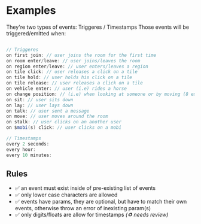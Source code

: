 # Examples

They're two types of events: Triggeres / Timestamps
Those events will be triggered/emitted when:

```cs

// Triggeres
on first join: // user joins the room for the first time
on room enter/leave: // user joins/leaves the room
on region enter/leave: // user enters/leaves a region
on tile click: // user releases a click on a tile
on tile hold: // user holds his click on a tile
on tile release: // user releases a click on a tile
on vehicle enter: // user (i.e) rides a horse
on change position: // (i.e) when looking at someone or by moving (8 existing positions)
on sit: // user sits down
on lay: // user lays down
on talk: // user sent a message
on move: // user moves around the room
on stalk: // user clicks on an another user
on $mobi(s) click: // user clicks on a mobi

// Timestamps
every 2 seconds:
every hour:
every 10 minutes:
```

## Rules

- ✅ an event must exist inside of pre-existing list of events
- ✅ only lower case characters are allowed
- ✅ events have params, they are optional, but have to match their own events, otherwise throw an error of inexisting param(s)
- ✅ only digits/floats are allow for timestamps *(♻️ needs review)*

